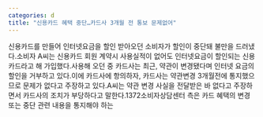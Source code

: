 ```yaml
---
categories: d
title: "신용카드 혜택 중단…카드사 3개월 전 통보 문제없어"
---
```

신용카드를 만들어 인터넷요금을 할인 받아오던 소비자가 할인이 중단돼 불만을 드러냈다.소비자 A씨는 신용카드 회원 계약시 사용실적이 없어도 인터넷요금이 할인되는 신용카드라고 해 가입했다.사용해 오던 중 카드사는 최근, 약관이 변경됐다며 인터넷 요금의 할인을 거부하고 있다.이에 카드사에 항의하자, 카드사는 약관변경 3개월전에 통지했으므로 문제가 없다고 주장하고 있다.A씨는 약관 변경 사실을 전달받은 바 없다고 주장하면서 카드사의 조치가 부당하다고 말한다.1372소비자상담센터 측은 카드 혜택의 변경 또는 중단 관련 내용을 통지해야 하는